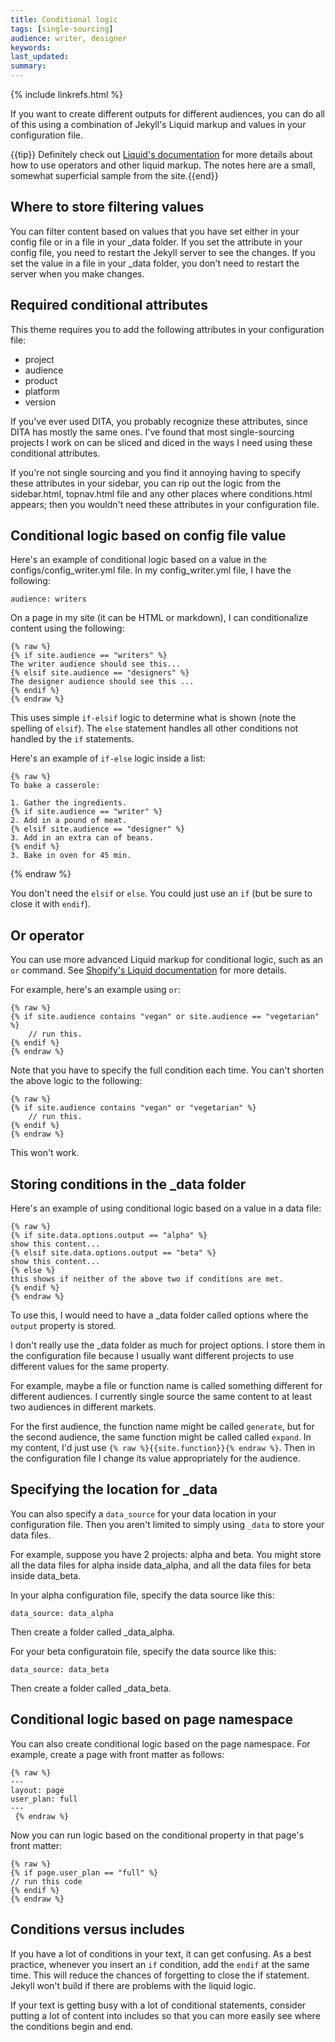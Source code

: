 ```yaml
---
title: Conditional logic
tags: [single-sourcing]
audience: writer, designer
keywords: 
last_updated: 
summary: 
---
```

{% include linkrefs.html %} 

If you want to create different outputs for different audiences, you can do all of this using a combination of Jekyll's Liquid markup and values in your configuration file.

{{tip}} Definitely check out <a href="http://docs.shopify.com/themes/liquid-documentation/basics">Liquid's documentation</a> for more details about how to use operators and other liquid markup. The notes here are a small, somewhat superficial sample from the site.{{end}}

## Where to store filtering values

You can filter content based on values that you have set either in your config file or in a file in your \_data folder. If you set the attribute in your config file, you need to restart the Jekyll server to see the changes. If you set the value in a file in your \_data folder, you don't need to restart the server when you make changes. 

## Required conditional attributes

This theme requires you to add the following attributes in your configuration file:

* project 
* audience
* product 
* platform 
* version

If you've ever used DITA, you probably recognize these attributes, since DITA has mostly the same ones. I've found that most single-sourcing projects I work on can be sliced and diced in the ways I need using these conditional attributes.

If you're not single sourcing and you find it annoying having to specify these attributes in your sidebar, you can rip out the logic from the sidebar.html, topnav.html file and any other places where conditions.html appears; then you wouldn't need these attributes in your configuration file.

## Conditional logic based on config file value

Here's an example of conditional logic based on a value in the configs/config_writer.yml file. In my config_writer.yml file, I have the following:

```
audience: writers
```

On a page in my site (it can be HTML or markdown), I can conditionalize content using the following:


```liquid
{% raw %}
{% if site.audience == "writers" %}
The writer audience should see this...
{% elsif site.audience == "designers" %}
The designer audience should see this ...
{% endif %}
{% endraw %}
```

This uses simple `if-elsif` logic to determine what is shown (note the spelling of `elsif`). The `else` statement handles all other conditions not handled by the `if` statements. 

Here's an example of `if-else` logic inside a list:


```liquid
{% raw %}
To bake a casserole:

1. Gather the ingredients.
{% if site.audience == "writer" %}
2. Add in a pound of meat.
{% elsif site.audience == "designer" %}
3. Add in an extra can of beans.
{% endif %}
3. Bake in oven for 45 min.
```
{% endraw %}

You don't need the `elsif` or `else`. You could just use an `if` (but be sure to close it with `endif`).

## Or operator

You can use more advanced Liquid markup for conditional logic, such as an `or` command. See [Shopify's Liquid documentation](http://docs.shopify.com/themes/liquid-documentation/basics/operators) for more details. 

For example, here's an example using `or`:

```
{% raw %}
{% if site.audience contains "vegan" or site.audience == "vegetarian" %}
    // run this.
{% endif %}
{% endraw %}
```

Note that you have to specify the full condition each time. You can't shorten the above logic to the following:

```
{% raw %}
{% if site.audience contains "vegan" or "vegetarian" %}
    // run this.
{% endif %}
{% endraw %}
```

This won't work.

## Storing conditions in the \_data folder

Here's an example of using conditional logic based on a value in a data file:

```
{% raw %}
{% if site.data.options.output == "alpha" %}
show this content...
{% elsif site.data.options.output == "beta" %}
show this content...
{% else %}
this shows if neither of the above two if conditions are met.
{% endif %}
{% endraw %}
```

To use this, I would need to have a \_data folder called options where the `output` property is stored.

I don't really use the \_data folder as much for project options. I store them in the configuration file because I usually want different projects to use different values for the same property. 

For example, maybe a file or function name is called something different for different audiences. I currently single source the same content to at least two audiences in different markets.

For the first audience, the function name might be called `generate`, but for the second audience, the same function might be called called `expand`. In my content, I'd just use `{% raw %}{{site.function}}{% endraw %}`. Then in the configuration file I change its value appropriately for the audience.

## Specifying the location for \_data

You can also specify a `data_source` for your data location in your configuration file. Then you aren't limited to simply using `_data` to store your data files.

For example, suppose you have 2 projects: alpha and beta. You might store all the data files for alpha inside data_alpha, and all the data files for beta inside data_beta.

In your alpha configuration file, specify the data source like this:

```
data_source: data_alpha
```

Then create a folder called \_data_alpha.

For your beta configuratoin file, specify the data source like this:

```
data_source: data_beta
```

Then create a folder called \_data_beta.


## Conditional logic based on page namespace

You can also create conditional logic based on the page namespace. For example, create a page with front matter as follows:


```liquid
{% raw %}
---
layout: page
user_plan: full
---
 {% endraw %}
```

Now you can run logic based on the conditional property in that page's front matter:


```liquid
{% raw %}
{% if page.user_plan == "full" %}
// run this code
{% endif %}
{% endraw %}
```

## Conditions versus includes

If you have a lot of conditions in your text, it can get confusing. As a best practice, whenever you insert an `if` condition, add the `endif` at the same time. This will reduce the chances of forgetting to close the if statement. Jekyll won't build if there are problems with the liquid logic. 

If your text is getting busy with a lot of conditional statements, consider putting a lot of content into includes so that you can more easily see where the conditions begin and end.

